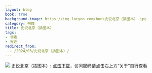 ```yaml
---
layout: blog
book: true
background-image: https://img.locyoo.com/book史说北京（插图本）.jpg
category: 书籍
title: 史说北京（插图本）
tags:
- 书籍
- 历史
redirect_from:
  - /2024/03/史说北京（插图本）/
---
```

![](https://img.locyoo.com/book史说北京（插图本）.jpg)
史说北京（插图本）: <a name = "ref1" href="https://url18.ctfile.com/f/50983618-1269964814-02c27c?p=3619">点击下载</a>，访问密码请点击右上方“关于”自行查看